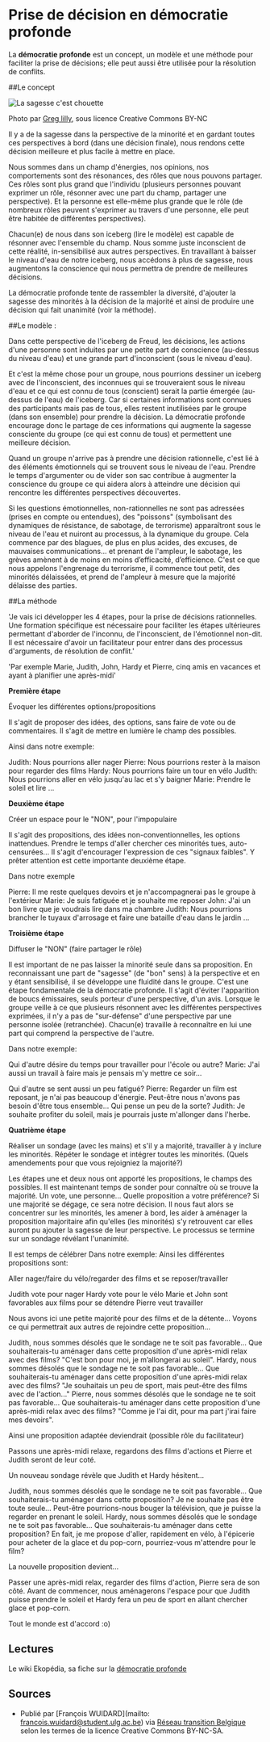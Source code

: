 # Prise de décision en démocratie profonde

La **démocratie profonde** est un concept, un modèle et une méthode pour faciliter la prise de décisions; elle peut aussi être utilisée pour la résolution de conflits. 

##Le concept

![La sagesse c'est chouette](http://farm7.staticflickr.com/6025/6012915752_5c07526892_z.jpg)

Photo par [Greg lilly](https://www.flickr.com/photos/22104733@N06/6012915752), sous licence Creative Commons BY-NC

Il y a de la sagesse dans la perspective de la minorité et en gardant toutes ces perspectives à bord (dans une décision finale), nous rendons cette décision meilleure et plus facile à mettre en place.

Nous sommes dans un champ d'énergies, nos opinions, nos comportements sont des résonances, des rôles que nous pouvons partager. Ces rôles sont plus grand que l'individu (plusieurs personnes pouvant exprimer un rôle, résonner avec une part du champ, partager une perspective). Et la personne est elle-même plus grande que le rôle (de nombreux rôles peuvent s'exprimer au travers d'une personne, elle peut être habitée de différentes perspectives).

Chacun(e) de nous dans son iceberg (lire le modèle) est capable de résonner avec l'ensemble du champ. Nous somme juste inconscient de cette réalité, in-sensibilisé aux autres perspectives. En travaillant à baisser le niveau d'eau de notre iceberg, nous accédons à plus de sagesse, nous augmentons la conscience qui nous permettra de prendre de meilleures décisions.

La démocratie profonde tente de rassembler la diversité, d'ajouter la sagesse des minorités à la décision de la majorité et ainsi de produire une décision qui fait unanimité (voir la méthode). 

##Le modèle :

Dans cette perspective de l'iceberg de Freud, les décisions, les actions d'une personne sont induites par une petite part de conscience (au-dessus du niveau d'eau) et une grande part d'inconscient (sous le niveau d'eau).

Et c'est la même chose pour un groupe, nous pourrions dessiner un iceberg avec de l'inconscient, des inconnues qui se trouveraient sous le niveau d'eau et ce qui est connu de tous (conscient) serait la partie émergée (au-dessus de l'eau) de l'iceberg. Car si certaines informations sont connues des participants mais pas de tous, elles restent inutilisées par le groupe (dans son ensemble) pour prendre la décision. La démocratie profonde encourage donc le partage de ces informations qui augmente la sagesse consciente du groupe (ce qui est connu de tous) et permettent une meilleure décision.

Quand un groupe n'arrive pas à prendre une décision rationnelle, c'est lié à des éléments émotionnels qui se trouvent sous le niveau de l'eau. Prendre le temps d'argumenter ou de vider son sac contribue à augmenter la conscience du groupe ce qui aidera alors à atteindre une décision qui rencontre les différentes perspectives découvertes.

Si les questions émotionnelles, non-rationnelles ne sont pas adressées (prises en compte ou entendues), des "poissons" (symbolisant des dynamiques de résistance, de sabotage, de terrorisme) apparaîtront sous le niveau de l'eau et nuiront au processus, à la dynamique du groupe. Cela commence par des blagues, de plus en plus acides, des excuses, de mauvaises communications... et prenant de l'ampleur, le sabotage, les grèves amènent à de moins en moins d’efficacité, d’efficience. C'est ce que nous appelons l'engrenage du terrorisme, il commence tout petit, des minorités délaissées, et prend de l'ampleur à mesure que la majorité délaisse des parties. 

##La méthode

'Je vais ici développer les 4 étapes, pour la prise de décisions rationnelles. Une formation spécifique est nécessaire pour faciliter les étapes ultérieures permettant d'aborder de l'inconnu, de l'inconscient, de l'émotionnel non-dit. Il est nécessaire d'avoir un facilitateur pour entrer dans des processus d'arguments, de résolution de conflit.'

'Par exemple Marie, Judith, John, Hardy et Pierre, cinq amis en vacances et ayant à planifier une après-midi' 

 **Première étape**

Évoquer les différentes options/propositions 

Il s'agit de proposer des idées, des options, sans faire de vote ou de commentaires. Il s'agit de mettre en lumière le champ des possibles.

Ainsi dans notre exemple:

Judith: Nous pourrions aller nager
Pierre: Nous pourrions rester à la maison pour regarder des films
Hardy: Nous pourrions faire un tour en vélo
Judith: Nous pourrions aller en vélo jusqu'au lac et s'y baigner
Marie: Prendre le soleil et lire
    ... 

 **Deuxième étape**

Créer un espace pour le "NON", pour l'impopulaire 

Il s'agit des propositions, des idées non-conventionnelles, les options inattendues. Prendre le temps d'aller chercher ces minorités tues, auto-censurées... Il s'agit d'encourager l'expression de ces "signaux faibles". Y prêter attention est cette importante deuxième étape.

Dans notre exemple

Pierre: Il me reste quelques devoirs et je n'accompagnerai pas le groupe à l'extérieur
Marie: Je suis fatiguée et je souhaite me reposer
John: J'ai un bon livre que je voudrais lire dans ma chambre
Judith: Nous pourrions brancher le tuyaux d'arrosage et faire une bataille d'eau dans le jardin
... 


 **Troisième étape**

Diffuser le "NON" (faire partager le rôle) 

Il est important de ne pas laisser la minorité seule dans sa proposition. En reconnaissant une part de "sagesse" (de "bon" sens) à la perspective et en y étant sensibilisé, il se développe une fluidité dans le groupe. C'est une étape fondamentale de la démocratie profonde. Il s'agit d'éviter l'apparition de boucs émissaires, seuls porteur d'une perspective, d'un avis. Lorsque le groupe veille à ce que plusieurs résonnent avec les différentes perspectives exprimées, il n'y a pas de "sur-défense" d'une perspective par une personne isolée (retranchée). Chacun(e) travaille à reconnaître en lui une part qui comprend la perspective de l'autre.

Dans notre exemple:

Qui d'autre désire du temps pour travailler pour l'école ou autre? Marie: J'ai aussi un travail à faire mais je pensais m'y mettre ce soir...

Qui d'autre se sent aussi un peu fatigué? Pierre: Regarder un film est reposant, je n'ai pas beaucoup d'énergie.
Peut-être nous n'avons pas besoin d'être tous ensemble... Qui pense un peu de la sorte? Judith: Je souhaite profiter
du soleil, mais je pourrais juste m'allonger dans l'herbe. 


 **Quatrième étape**

Réaliser un sondage (avec les mains) et s'il y a majorité, travailler à y inclure les minorités. Répéter le sondage et intégrer toutes les minorités. (Quels amendements pour que vous rejoigniez la majorité?) 

Les étapes une et deux nous ont apporté les propositions, le champs des possibles. Il est maintenant temps de sonder pour connaître où se trouve la majorité. Un vote, une personne... Quelle proposition a votre préférence? Si une majorité se dégage, ce sera notre décision. Il nous faut alors se concentrer sur les minorités, les amener à bord, les aider à aménager la proposition majoritaire afin qu'elles (les minorités) s'y retrouvent car elles auront pu ajouter la sagesse de leur perspective. Le processus se termine sur un sondage révélant l'unanimité.

Il est temps de célébrer Dans notre exemple: Ainsi les différentes propositions sont:

Aller nager/faire du vélo/regarder des films et se reposer/travailler 

Judith vote pour nager Hardy vote pour le vélo Marie et John sont favorables aux films pour se détendre Pierre veut travailler

Nous avons ici une petite majorité pour des films et de la détente... Voyons ce qui permettrait aux autres de rejoindre cette proposition...

Judith, nous sommes désolés que le sondage ne te soit pas favorable... Que souhaiterais-tu aménager dans cette proposition d'une après-midi relax avec des films? "C'est bon pour moi, je m’allongerai au soleil".
Hardy, nous sommes désolés que le sondage ne te soit pas favorable... Que souhaiterais-tu aménager dans cette proposition d'une après-midi relax avec des films? "Je souhaitais un peu de sport, mais peut-être des films avec de l'action..."
Pierre, nous sommes désolés que le sondage ne te soit pas favorable... Que souhaiterais-tu aménager dans cette proposition d'une après-midi relax avec des films? "Comme je l'ai dit, pour ma part j'irai faire mes devoirs". 

Ainsi une proposition adaptée deviendrait (possible rôle du facilitateur)

Passons une après-midi relaxe, regardons des films d'actions et Pierre et Judith seront de leur coté.

Un nouveau sondage révèle que Judith et Hardy hésitent...

Judith, nous sommes désolés que le sondage ne te soit pas favorable... Que souhaiterais-tu aménager dans cette proposition? Je ne souhaite pas être toute seule... Peut-être pourrions-nous bouger la télévision, que je puisse la regarder en prenant le soleil.
Hardy, nous sommes désolés que le sondage ne te soit pas favorable... Que souhaiterais-tu aménager dans cette proposition? En fait, je me propose d'aller, rapidement en vélo, à l'épicerie pour acheter de la glace et du pop-corn, pourriez-vous m'attendre pour le film? 

La nouvelle proposition devient...

Passer une après-midi relax, regarder des films d'action, Pierre sera de son côté. Avant de commencer, nous aménagerons l'espace pour que Judith puisse prendre le soleil et Hardy fera un peu de sport en allant chercher glace et pop-corn.

Tout le monde est d'accord :o) 

## Lectures

Le wiki Ekopédia, sa fiche sur la [démocratie profonde](http://fr.ekopedia.org/D%C3%A9mocratie_profonde)

## Sources

* Publié par [François WUIDARD](mailto: francois.wuidard@student.ulg.ac.be) via [Réseau transition Belgique]( http://www.reseautransition.be/) selon les termes de la licence Creative Commons BY-NC-SA. 


